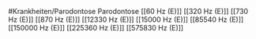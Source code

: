 #Krankheiten/Parodontose
Parodontose
[[60 Hz (E)]]
[[320 Hz (E)]]
[[730 Hz (E)]]
[[870 Hz (E)]]
[[12330 Hz (E)]]
[[15000 Hz (E)]]
[[85540 Hz (E)]]
[[150000 Hz (E)]]
[[225360 Hz (E)]]
[[575830 Hz (E)]]
